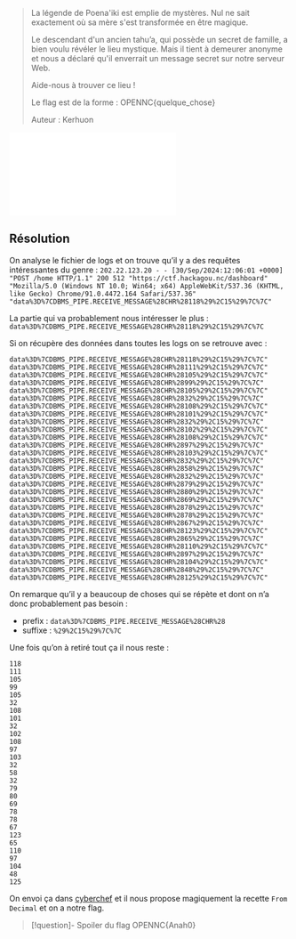 
> La légende de Poena'iki est emplie de mystères. Nul ne sait exactement où sa mère s'est transformée en être magique.
> 
> Le descendant d'un ancien tahu’a, qui possède un secret de famille, a bien voulu révéler le lieu mystique. Mais il tient à demeurer anonyme et nous a déclaré qu'il enverrait un message secret sur notre serveur Web.
> 
> Aide-nous à trouver ce lieu !
> 
> Le flag est de la forme : OPENNC{quelque_chose}
> 
> Auteur : Kerhuon

![logs](../../../../attachements/logs.txt)
## Résolution

On analyse le fichier de logs et on trouve qu’il y a des requêtes intéressantes du genre : 
`202.22.123.20 - - [30/Sep/2024:12:06:01 +0000] "POST /home HTTP/1.1" 200 512 "https://ctf.hackagou.nc/dashboard" "Mozilla/5.0 (Windows NT 10.0; Win64; x64) AppleWebKit/537.36 (KHTML, like Gecko) Chrome/91.0.4472.164 Safari/537.36" "data%3D%7CDBMS_PIPE.RECEIVE_MESSAGE%28CHR%28118%29%2C15%29%7C%7C"`

La partie qui va probablement nous intéresser le plus : `data%3D%7CDBMS_PIPE.RECEIVE_MESSAGE%28CHR%28118%29%2C15%29%7C%7C`

Si on récupère des données dans toutes les logs on se retrouve avec : 
```
data%3D%7CDBMS_PIPE.RECEIVE_MESSAGE%28CHR%28118%29%2C15%29%7C%7C"
data%3D%7CDBMS_PIPE.RECEIVE_MESSAGE%28CHR%28111%29%2C15%29%7C%7C"
data%3D%7CDBMS_PIPE.RECEIVE_MESSAGE%28CHR%28105%29%2C15%29%7C%7C"
data%3D%7CDBMS_PIPE.RECEIVE_MESSAGE%28CHR%2899%29%2C15%29%7C%7C"
data%3D%7CDBMS_PIPE.RECEIVE_MESSAGE%28CHR%28105%29%2C15%29%7C%7C"
data%3D%7CDBMS_PIPE.RECEIVE_MESSAGE%28CHR%2832%29%2C15%29%7C%7C"
data%3D%7CDBMS_PIPE.RECEIVE_MESSAGE%28CHR%28108%29%2C15%29%7C%7C"
data%3D%7CDBMS_PIPE.RECEIVE_MESSAGE%28CHR%28101%29%2C15%29%7C%7C"
data%3D%7CDBMS_PIPE.RECEIVE_MESSAGE%28CHR%2832%29%2C15%29%7C%7C"
data%3D%7CDBMS_PIPE.RECEIVE_MESSAGE%28CHR%28102%29%2C15%29%7C%7C"
data%3D%7CDBMS_PIPE.RECEIVE_MESSAGE%28CHR%28108%29%2C15%29%7C%7C"
data%3D%7CDBMS_PIPE.RECEIVE_MESSAGE%28CHR%2897%29%2C15%29%7C%7C"
data%3D%7CDBMS_PIPE.RECEIVE_MESSAGE%28CHR%28103%29%2C15%29%7C%7C"
data%3D%7CDBMS_PIPE.RECEIVE_MESSAGE%28CHR%2832%29%2C15%29%7C%7C"
data%3D%7CDBMS_PIPE.RECEIVE_MESSAGE%28CHR%2858%29%2C15%29%7C%7C"
data%3D%7CDBMS_PIPE.RECEIVE_MESSAGE%28CHR%2832%29%2C15%29%7C%7C"
data%3D%7CDBMS_PIPE.RECEIVE_MESSAGE%28CHR%2879%29%2C15%29%7C%7C"
data%3D%7CDBMS_PIPE.RECEIVE_MESSAGE%28CHR%2880%29%2C15%29%7C%7C"
data%3D%7CDBMS_PIPE.RECEIVE_MESSAGE%28CHR%2869%29%2C15%29%7C%7C"
data%3D%7CDBMS_PIPE.RECEIVE_MESSAGE%28CHR%2878%29%2C15%29%7C%7C"
data%3D%7CDBMS_PIPE.RECEIVE_MESSAGE%28CHR%2878%29%2C15%29%7C%7C"
data%3D%7CDBMS_PIPE.RECEIVE_MESSAGE%28CHR%2867%29%2C15%29%7C%7C"
data%3D%7CDBMS_PIPE.RECEIVE_MESSAGE%28CHR%28123%29%2C15%29%7C%7C"
data%3D%7CDBMS_PIPE.RECEIVE_MESSAGE%28CHR%2865%29%2C15%29%7C%7C"
data%3D%7CDBMS_PIPE.RECEIVE_MESSAGE%28CHR%28110%29%2C15%29%7C%7C"
data%3D%7CDBMS_PIPE.RECEIVE_MESSAGE%28CHR%2897%29%2C15%29%7C%7C"
data%3D%7CDBMS_PIPE.RECEIVE_MESSAGE%28CHR%28104%29%2C15%29%7C%7C"
data%3D%7CDBMS_PIPE.RECEIVE_MESSAGE%28CHR%2848%29%2C15%29%7C%7C"
data%3D%7CDBMS_PIPE.RECEIVE_MESSAGE%28CHR%28125%29%2C15%29%7C%7C"
```

On remarque qu’il y a beaucoup de choses qui se répète et dont on n’a donc probablement pas besoin :
* prefix : `data%3D%7CDBMS_PIPE.RECEIVE_MESSAGE%28CHR%28`
* suffixe : `%29%2C15%29%7C%7C`

Une fois qu’on à retiré tout ça il nous reste : 
```
118
111
105
99
105
32
108
101
32
102
108
97
103
32
58
32
79
80
69
78
78
67
123
65
110
97
104
48
125
```

On envoi ça dans [cyberchef](../../../../ressouces/tools/cyberchef.md) et il nous propose magiquement la recette `From Decimal` et on a notre flag.

>[!question]- Spoiler du flag
> OPENNC{Anah0}

